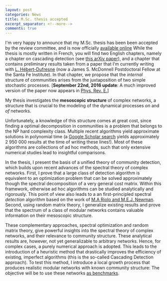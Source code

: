 ```yaml
---
layout: post
categories: News
title: M.Sc. thesis accepted
excerpt_separator: <!--more-->
comments: true
---
```

I'm very happy to announce that my M.Sc. thesis has been been accepted by the review committee, and is now officially [available online](http://www.dynamica.phy.ulaval.ca/fileadmin/theses/young14_master.pdf)
While the thesis is mostly written in French, you will find two English chapters, namely a chapter on cascading detection (see [this arXiv paper](http://arxiv.org/abs/1211.1364)), and a chapter that contains preliminary results taken from a paper that I'm currently writing with [L. Hébert-Dufresne](https://sites.google.com/site/laurenthebertdufresne/home) (now a James S. McDonnell Postdoctoral Fellow at the Santa Fe Institute). In that chapter, we propose that the _internal_ structure of communities arises from the juxtaposition of two simple stochastic processes.
[**September 22nd, 2016 update**: A much improved version of the paper now appears in [Phys. Rev. E.](http://dx.doi.org/10.1103/physreve.94.022317)]
<!--more-->
My thesis investigates the **mesoscopic structure** of complex networks, a structure that is crucial to the modeling of the dynamical processes _on_ and _of_ networks.

Unfortunately, a knowledge of this structure comes at great cost, since finding a optimal decomposition in communities is a problem that belongs to the NP hard complexity class.
Multiple recent algorithms yield approximate solutions in polynomial time (a [Google Scholar search](http://scholar.google.ca/scholar?hl=fr&q=community+detection&btnG=&lr=) yields approximately 2 950 000 results at the time of writing these lines!).
Most of these algorithms are collections of ad hoc methods, such that only extensive numerical studies lead to insightful comparisons.

In the thesis, I present the basis of a unified theory of community detection, which builds upon recent advances of the spectral theory of complex networks.
First, I prove that a large class of detection algorithm is equivalent to an optimization problem that can be solved approximately though the spectral decomposition of a very general cost matrix.
Within this framework, otherwise ad hoc algorithms can be studied analytically and rigorously.
This point of view also leads to a an first-principled spectral _detection_ algorithm based on the work of [M.A Riolo and M.E.J. Newman](http://arxiv.org/abs/1209.5969).
Second, using random matrix theory, I generalize existing results and prove that the spectrum of a class of modular networks contains valuable information on their mesoscopic structure.

These complementary approaches, spectral optimization and random matrix theory, give powerful insights into the spectral theory of complex networks, and their relevance to community structure.
These analytical results are, however, not yet generalizable to arbitrary networks.
Hence, for complex cases, a purely numerical approach is adopted.
This leads to the introduction of a heuristic method that drastically improves the efficiency of existing, imperfect algorithms (this is the so-called Cascading Detection approach).
To test this method, I introduce a local growth process that produces realistic modular networks with known community structure: The objective will be to use these networks [as benchmarks](http://www.spa-networks.org/).
